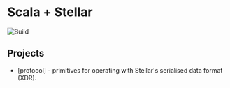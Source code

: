 # Scala + Stellar

![Build](https://github.com/Synesso/scala-stellar/workflows/Build/badge.svg?branch=master)

## Projects

* [protocol] - primitives for operating with Stellar's serialised data format (XDR).